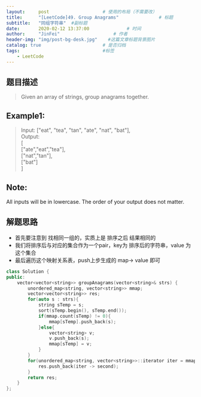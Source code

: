 ```yaml
---
layout:     post                    # 使用的布局（不需要改） 
title:      "[LeetCode]49. Group Anagrams"               # 标题  
subtitle:   "同组字符串"  #副标题 
date:       2020-02-12 13:37:00              # 时间 
author:     "JinFei"                    # 作者 
header-img: "img/post-bg-desk.jpg"    #这篇文章标题背景图片 
catalog: true                       # 是否归档 
tags:                               #标签     
    - LeetCode 
---
```


## 题目描述
> Given an array of strings, group anagrams together. <br>

## Example1:
 
> Input: ["eat", "tea", "tan", "ate", "nat", "bat"], <br>
Output: <br>
[ <br>
  ["ate","eat","tea"], <br>
  ["nat","tan"], <br>
  ["bat"] <br>
]

## Note:

All inputs will be in lowercase.
The order of your output does not matter.


## 解题思路
- 首先要注意到 找相同一组的，实质上是 排序之后 结果相同的
- 我们将排序后与对应的集合作为一个pair，key为 排序后的字符串，value 为这个集合
- 最后遍历这个映射关系表，push上步生成的 map-> value 即可

```C++
class Solution {
public:
    vector<vector<string>> groupAnagrams(vector<string>& strs) {
        unordered_map<string, vector<string>> mmap;
        vector<vector<string>> res;
        for(auto s : strs){
            string sTemp = s;
            sort(sTemp.begin(), sTemp.end());
            if(mmap.count(sTemp) != 0){
                mmap[sTemp].push_back(s);
            }else{
                vector<string> v;
                v.push_back(s);
                mmap[sTemp] = v;
            }
        }
        for(unordered_map<string, vector<string>>::iterator iter = mmap.begin(); iter != mmap.end(); iter++){
            res.push_back(iter -> second);
        }
        return res;
    }
};
```
